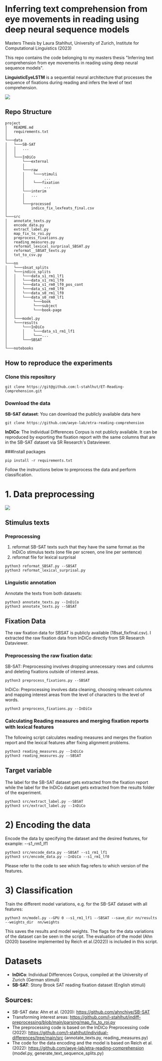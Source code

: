 # Inferring text comprehension from eye movements in reading using deep neural sequence models
Masters Thesis by Laura Stahlhut, University of Zurich, Institute for Computational Linguistics (2023)

This repo contains the code belonging to my masters thesis "Inferring text comprehension from eye movements in reading using deep neural sequence models".

**LinguisticEyeLSTM** is a sequential neural architecture that processes the sequence of fixations during reading and infers 
the level of text comprehension.

![](reports/images/Model_architecture.png)
## Repo Structure
```
project
│   README.md
│   requirements.txt
│      
└───data
│   └───SB-SAT
│   │   ...
│   │
│   └───InDiCo
│       └───external
│       │    
│       └───raw
│       │    └───stimuli
│       │         ...
│       │    └───fixation
│       │         ...
│       └───interim
│       │   ...
│       │   
│       └───processed
│           indico_fix_lexfeats_final.csv
│   
└───src
│   annotate_texts.py
│   encode_data.py
│   extract_label.py
│   map_fix_to_roi.py
│   preprocess_fixations.py
│   reading_measures.py
│   reformat_lexical_surprisal_SBSAT.py
│   reformat__SBSAT_texts.py
│   txt_to_csv.py
│   
└───nn
│   └───sbsat_splits
│   └───indico_splits
│   │   └───data_s1_rm1_lf1
│   │   └───data_s1_rm1_lf0
│   │   └───data_s1_rm0_lf0_pos_cont
│   │   └───data_s1_rm0_lf0
│   │   └───data_s0_rm1_lf0
│   │   └───data_s0_rm0_lf1
│   │        └───book
│   │        └───subject
│   │        └───book-page
│   │  
│   └───model.py
│   └───results
│       └───InDiCo
│       │    └───data_s1_rm1_lf1
│       │    └───...
│       └───SBSAT
│
└───notebooks
```
## How to reproduce the experiments

### Clone this repository
```
git clone https://git@github.com:l-stahlhut/ET-Reading-Comprehension.git
```

### Download the data
**SB-SAT dataset**: You can download the publicly available data here
```
git clone https://github.com/aeye-lab/etra-reading-comprehension
```
**InDiCo**: The Individual Differences Corpus is not publicly available. It can be reproduced by exporting the fixation 
report with the same columns that are in the SB-SAT dataset via SR Research's Dataviewer.

###Install packages
```
pip install -r requirements.txt
```
Follow the instructions below to preprocess the data and perform classification. 

# 1. Data preprocessing
![](reports/images/methods_overview_new/methods_overview_quer.png)
## Stimulus texts 
### Preprocessing
1. reformat SB-SAT texts such that they have the same format as the InDiCo stimulus texts (one file per screen, one line 
per sentence) 
2. reformat file for lexical surprisal
````angular2html
python3 reformat_SBSAT.py --SBSAT
python3 reformat_lexical_surprisal.py
````
### Linguistic annotation
Annotate the texts from both datasets:
````angular2html
python3 annotate_texts.py --InDiCo
python3 annotate_texts.py --SBSAT
````

## Fixation Data
The raw fixation data for SBSAT is publicly available (18sat_fixfinal.csv).
I extracted the raw fixation data from InDiCo directly from SR Research Dataviewer.

### Preprocessing the raw fixation data: <br>

SB-SAT: Preprocessing involves dropping unnecessary rows and columns and deleting fixations outside of interest areas.

````angular2html
python3 preprocess_fixations.py --SBSAT
````
InDiCo: Preprocessing involves data cleaning, choosing relevant columns and mapping interest areas from the level
of characters to the level of words. 
````angular2html
python3 preprocess_fixations.py --InDiCo
````
### Calculating Reading measures and merging fixation reports with lexical features
The following script calculates reading measures and merges the fixation report and the lexical features after fixing
alignment problems. 

````angular2html
python3 reading_measures.py --InDiCo
python3 reading_measures.py --SBSAT
````
## Target variable
The label for the SB-SAT dataset gets extracted from the fixation report while the label for the InDiCo dataset gets 
extracted from the results folder of the experiment. 
````angular2html
python3 src/extract_label.py --SBSAT
python3 src/extract_label.py --InDiCo
````

# 2) Encoding the data
Encode the data by specifying the dataset and the desired features, for example: 
--s1_rm1_lf1
````angular2html
python3 src/encode_data.py --SBSAT --s1_rm1_lf1 
python3 src/encode_data.py --InDiCo --s1_rm1_lf0
````
Please refer to the code to see which flag refers to which version of the features.

# 3) Classification
Train the different model variations, e.g. for the SB-SAT dataset with all features:
````angular2html
python3 nn/model.py --GPU 0 --s1_rm1_lf1 --SBSAT --save_dir nn/results --weights_dir  nn/weights
````
This saves the results and model weights. The flags for the data variations of the dataset can be seen in the script. 
The evaluation of the model (Ahn (2020) baseline implemented by Reich et al.(2022)) is included in this script.


# Datasets
- **InDiCo**: Individual Differences Corpus, compiled at the University of Zurich (German stimuli)
- **SB-SAT**: Stony Brook SAT reading fixation dataset (English stimuli) 

## Sources: 
- SB-SAT data: Ahn et al. (2020): https://github.com/ahnchive/SB-SAT
- Transforming interest areas: https://github.com/l-stahlhut/indiff-preprocessing/blob/main/parsing/map_fix_to_roi.py
- The preprocessing code is based on the InDiCo Preprocessing code (2022): https://github.com/l-stahlhut/individual-differences/tree/main/src (annotate_texts.py, reading_measures.py)
- The code for the data encoding and the model is based on Reich et al. (2022): https://github.com/aeye-lab/etra-reading-comprehension (model.py, 
 generate_text_sequence_splits.py) 
